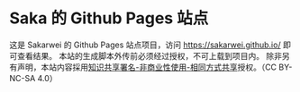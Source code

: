 # Saka 的 Github Pages 站点

这是 Sakarwei 的 Github Pages 站点项目，访问 https://sakarwei.github.io/ 即可查看结果。
本站的生成脚本外传前必须经过授权，不可上载到项目内。
除非另有声明，本站内容採用<a href="https://creativecommons.org/licenses/by-nc-sa/4.0/">知识共享署名-非商业性使用-相同方式共享</a>授权。（CC BY-NC-SA 4.0）